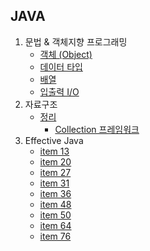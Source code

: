 ## JAVA

1. 문법 & 객체지향 프로그래밍
    * [객체 (Object) ](./Object.md)
    * [데이터 타입](./DataType.md)
    * [배열](./Array.md)
    * [입출력 I/O](./IO.md)
2. 자료구조 
    - [정리](../Algorithm/자료구조.md)
        * [Collection 프레임워크](./Collection.md)
3. Effective Java
    * [item 13](./EffectiveJava/item13.md)
    * [item 20](./EffectiveJava/item20.md)
    * [item 27](./EffectiveJava/item27.md)
    * [item 31](./EffectiveJava/item31.md)
    * [item 36](./EffectiveJava/item36.md)
    * [item 48](./EffectiveJava/item48.md)
    * [item 50](./EffectiveJava/item50.md)
    * [item 64](./EffectiveJava/item64.md)
    * [item 76](./EffectiveJava/item76.md)